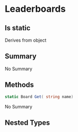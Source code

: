 # Leaderboards

## Is static
Derives from object

## Summary

No Summary
## Methods

```c#
static Board Get( string name) 
```
No Summary
## Nested Types

